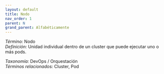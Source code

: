 ```yaml
---
layout: default
title: Nodo
nav_order: 1
parent: N
grand_parent: Alfabéticamente
---
```


*Término:* Nodo  
*Definición:* Unidad individual dentro de un cluster que puede ejecutar uno o más pods.

*Taxonomía:* DevOps / Orquestación  
*Términos relacionados:* Cluster, Pod

